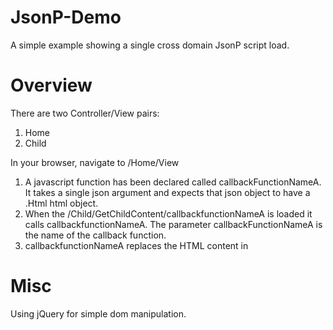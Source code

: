 JsonP-Demo
==========
A simple example showing a single cross domain JsonP script load.

Overview
========

There are two Controller/View pairs:

1.	Home
2.	Child

In your browser, navigate to /Home/View

1.	A javascript function has been declared called callbackFunctionNameA. It takes a single json argument and expects that json object to have a .Html html object.
2.	When the /Child/GetChildContent/callbackfunctionNameA is loaded it calls callbackfunctionNameA. The parameter callbackFunctionNameA is the name of the callback function. 
3.	callbackfunctionNameA replaces the HTML content in <div id="childDiv"></div>

Misc
====
Using jQuery for simple dom manipulation.